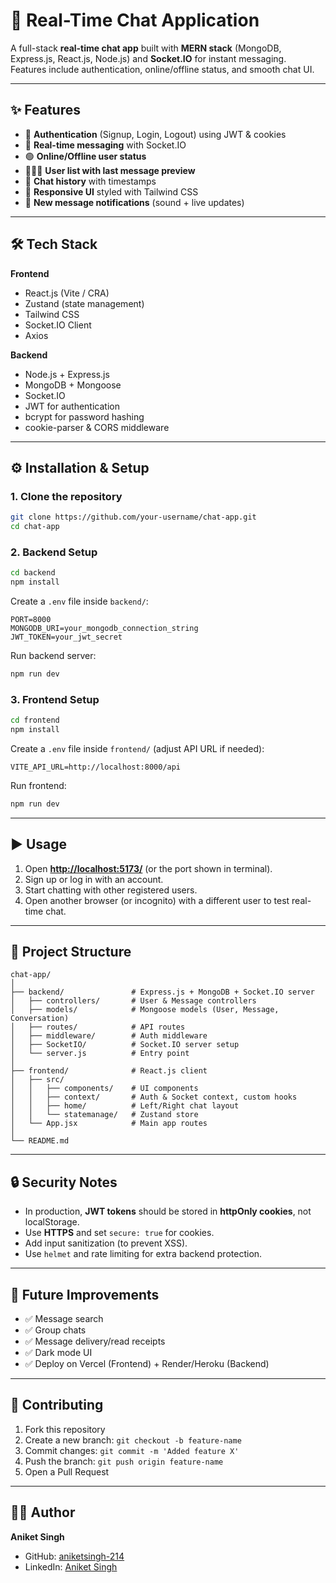 # 💬 Real-Time Chat Application

A full-stack **real-time chat app** built with **MERN stack** (MongoDB, Express.js, React.js, Node.js) and **Socket.IO** for instant messaging.  
Features include authentication, online/offline status, and smooth chat UI.

---

## ✨ Features

- 🔐 **Authentication** (Signup, Login, Logout) using JWT & cookies  
- 💬 **Real-time messaging** with Socket.IO  
- 🟢 **Online/Offline user status**  
- 🧑‍🤝‍🧑 **User list with last message preview**  
- 📜 **Chat history** with timestamps  
- 🎨 **Responsive UI** styled with Tailwind CSS  
- 🔔 **New message notifications** (sound + live updates)  

---

## 🛠️ Tech Stack

**Frontend**
- React.js (Vite / CRA)
- Zustand (state management)
- Tailwind CSS
- Socket.IO Client
- Axios

**Backend**
- Node.js + Express.js
- MongoDB + Mongoose
- Socket.IO
- JWT for authentication
- bcrypt for password hashing
- cookie-parser & CORS middleware

---

## ⚙️ Installation & Setup

### 1. Clone the repository
```bash
git clone https://github.com/your-username/chat-app.git
cd chat-app
````

### 2. Backend Setup

```bash
cd backend
npm install
```

Create a `.env` file inside `backend/`:

```env
PORT=8000
MONGODB_URI=your_mongodb_connection_string
JWT_TOKEN=your_jwt_secret
```

Run backend server:

```bash
npm run dev
```

### 3. Frontend Setup

```bash
cd frontend
npm install
```

Create a `.env` file inside `frontend/` (adjust API URL if needed):

```env
VITE_API_URL=http://localhost:8000/api
```

Run frontend:

```bash
npm run dev
```

---

## ▶️ Usage

1. Open **[http://localhost:5173/](http://localhost:5173/)** (or the port shown in terminal).
2. Sign up or log in with an account.
3. Start chatting with other registered users.
4. Open another browser (or incognito) with a different user to test real-time chat.

---

## 📂 Project Structure

```
chat-app/
│
├── backend/               # Express.js + MongoDB + Socket.IO server
│   ├── controllers/       # User & Message controllers
│   ├── models/            # Mongoose models (User, Message, Conversation)
│   ├── routes/            # API routes
│   ├── middleware/        # Auth middleware
│   ├── SocketIO/          # Socket.IO server setup
│   └── server.js          # Entry point
│
├── frontend/              # React.js client
│   ├── src/
│   │   ├── components/    # UI components
│   │   ├── context/       # Auth & Socket context, custom hooks
│   │   ├── home/          # Left/Right chat layout
│   │   └── statemanage/   # Zustand store
│   └── App.jsx            # Main app routes
│
└── README.md
```

---

## 🔒 Security Notes

* In production, **JWT tokens** should be stored in **httpOnly cookies**, not localStorage.
* Use **HTTPS** and set `secure: true` for cookies.
* Add input sanitization (to prevent XSS).
* Use `helmet` and rate limiting for extra backend protection.

---

## 🚀 Future Improvements

* ✅ Message search
* ✅ Group chats
* ✅ Message delivery/read receipts
* ✅ Dark mode UI
* ✅ Deploy on Vercel (Frontend) + Render/Heroku (Backend)

---

## 🤝 Contributing

1. Fork this repository
2. Create a new branch: `git checkout -b feature-name`
3. Commit changes: `git commit -m 'Added feature X'`
4. Push the branch: `git push origin feature-name`
5. Open a Pull Request

---

## 👨‍💻 Author

**Aniket Singh**

* GitHub: [aniketsingh-214](https://github.com/aniketsingh-214)
* LinkedIn: [Aniket Singh](https://www.linkedin.com/in/aniketsingh214)

